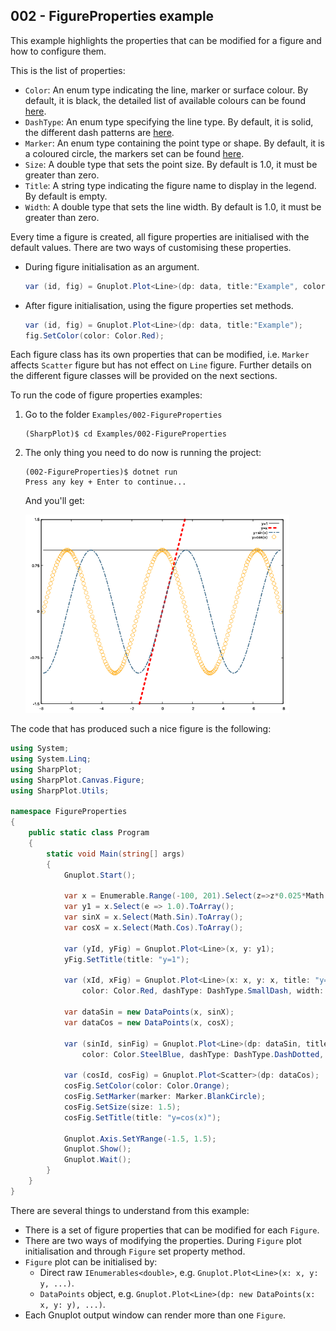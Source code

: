 ## 002 - FigureProperties example

This example highlights the properties that can be modified for a figure and how to configure them.

This is the list of properties:
* `Color`: An enum type indicating the line, marker or surface colour. By default, it is black, the detailed list 
of available colours can be found [here](https://github.com/Qnubo-Tech/SharpPlot/blob/master/SharpPlot/Utils/Color.cs). 
* `DashType`: An enum type specifying the line type. By default, it is solid, the different dash patterns 
are [here](https://github.com/Qnubo-Tech/SharpPlot/blob/master/SharpPlot/Utils/DashType.cs).
* `Marker`: An enum type containing the point type or shape. By default, it is a coloured circle, the markers set 
can be found [here](https://github.com/Qnubo-Tech/SharpPlot/blob/master/SharpPlot/Utils/Marker.cs). 
* `Size`: A double type that sets the point size. By default is 1.0, it must be greater than zero.
* `Title`: A string type indicating the figure name to display in the legend. By default is empty.
* `Width`: A double type that sets the line width. By default is 1.0, it must be greater than zero.

Every time a figure is created, all figure properties are initialised with the default values. There are two 
ways of customising these properties.

* During figure initialisation as an argument.
    ```c#
    var (id, fig) = Gnuplot.Plot<Line>(dp: data, title:"Example", color: Color.Red);
    ```
* After figure initialisation, using the figure properties set methods.
  ```c#
  var (id, fig) = Gnuplot.Plot<Line>(dp: data, title:"Example");
  fig.SetColor(color: Color.Red);
  ```
  
Each figure class has its own properties that can be modified, i.e. `Marker` affects `Scatter` figure but has not effect on `Line` figure. 
Further details on the different figure classes will be provided on the next sections.

To run the code of figure properties examples:

1. Go to the folder `Examples/002-FigureProperties`

   ```shell
   (SharpPlot)$ cd Examples/002-FigureProperties
   ```

2. The only thing you need to do now is running the project:

   ```shell
   (002-FigureProperties)$ dotnet run
   Press any key + Enter to continue...
   ```

   And you'll get:

   <img src="Figures/figure-properties.png" alt="figure-properties" style="zoom:66%;"/>

The code that has produced such a nice figure is the following:

```c#
using System;
using System.Linq;
using SharpPlot;
using SharpPlot.Canvas.Figure;
using SharpPlot.Utils;

namespace FigureProperties
{
    public static class Program
    {
        static void Main(string[] args)
        {
            Gnuplot.Start();
            
            var x = Enumerable.Range(-100, 201).Select(z=>z*0.025*Math.PI).ToArray();
            var y1 = x.Select(e => 1.0).ToArray();
            var sinX = x.Select(Math.Sin).ToArray();
            var cosX = x.Select(Math.Cos).ToArray();

            var (yId, yFig) = Gnuplot.Plot<Line>(x, y: y1);
            yFig.SetTitle(title: "y=1");

            var (xId, xFig) = Gnuplot.Plot<Line>(x: x, y: x, title: "y=x",
                color: Color.Red, dashType: DashType.SmallDash, width: 4);
                
            var dataSin = new DataPoints(x, sinX);
            var dataCos = new DataPoints(x, cosX);    
            
            var (sinId, sinFig) = Gnuplot.Plot<Line>(dp: dataSin, title:"y=sin(x)", 
                color: Color.SteelBlue, dashType: DashType.DashDotted, width: 2.0);
            
            var (cosId, cosFig) = Gnuplot.Plot<Scatter>(dp: dataCos);
            cosFig.SetColor(color: Color.Orange);
            cosFig.SetMarker(marker: Marker.BlankCircle);
            cosFig.SetSize(size: 1.5);
            cosFig.SetTitle(title: "y=cos(x)");
            
            Gnuplot.Axis.SetYRange(-1.5, 1.5);
            Gnuplot.Show();
            Gnuplot.Wait();
        }
    }
}
```

There are several things to understand from this example:
* There is a set of figure properties that can be modified for each `Figure`.
* There are two ways of modifying the properties. During `Figure` plot initialisation and through `Figure` set property method.
* `Figure` plot can be initialised by:
    * Direct raw `IEnumerables<double>`, e.g. `Gnuplot.Plot<Line>(x: x, y: y, ...)`.
    * `DataPoints` object, e.g. `Gnuplot.Plot<Line>(dp: new DataPoints(x: x, y: y), ...)`.
* Each Gnuplot output window can render more than one `Figure`.